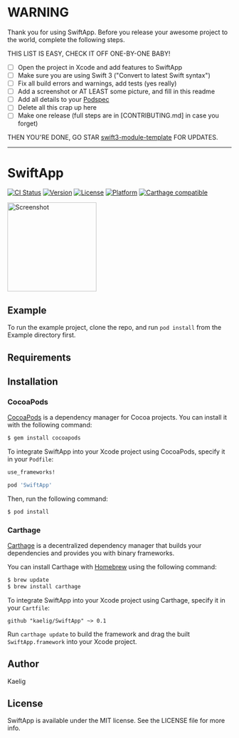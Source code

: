 # WARNING

Thank you for using SwiftApp. Before you release your awesome project to the world, complete the following steps.

THIS LIST IS EASY, CHECK IT OFF ONE-BY-ONE BABY!

 - [ ] Open the project in Xcode and add features to SwiftApp
 - [ ] Make sure you are using Swift 3 ("Convert to latest Swift syntax")
 - [ ] Fix all build errors and warnings, add tests (yes really)
 - [ ] Add a screenshot or AT LEAST some picture, and fill in this readme
 - [ ] Add all details to your [Podspec](SwiftApp.podspec)
 - [ ] Delete all this crap up here
 - [ ] Make one release (full steps are in [CONTRIBUTING.md] in case you forget)

THEN YOU'RE DONE, GO STAR [swift3-module-template](https://github.com/fulldecent/swift3-module-template) FOR UPDATES.

----

# SwiftApp

[![CI Status](http://img.shields.io/travis/kaelig/SwiftApp.svg?style=flat)](https://travis-ci.org/kaelig/SwiftApp)
[![Version](https://img.shields.io/cocoapods/v/SwiftApp.svg?style=flat)](https://cocoapods.org/pods/SwiftApp)
[![License](https://img.shields.io/cocoapods/l/SwiftApp.svg?style=flat)](https://cocoapods.org/pods/SwiftApp)
[![Platform](https://img.shields.io/cocoapods/p/SwiftApp.svg?style=flat)](https://cocoapods.org/pods/SwiftApp)
[![Carthage compatible](https://img.shields.io/badge/Carthage-compatible-4BC51D.svg?style=flat)](https://github.com/Carthage/Carthage)

<a href="https://placehold.it/400?text=Screen+shot"><img width=200 height=200 src="https://placehold.it/400?text=Screen+shot" alt="Screenshot" /></a>


## Example

To run the example project, clone the repo, and run `pod install` from the Example directory first.


## Requirements


## Installation

### CocoaPods

[CocoaPods](http://cocoapods.org) is a dependency manager for Cocoa projects. You can install it with the following command:

```bash
$ gem install cocoapods
```

To integrate SwiftApp into your Xcode project using CocoaPods, specify it in your `Podfile`:

```ruby
use_frameworks!

pod 'SwiftApp'
```

Then, run the following command:

```bash
$ pod install
```


### Carthage

[Carthage](https://github.com/Carthage/Carthage) is a decentralized dependency manager that builds your dependencies and provides you with binary frameworks.

You can install Carthage with [Homebrew](http://brew.sh/) using the following command:

```bash
$ brew update
$ brew install carthage
```

To integrate SwiftApp into your Xcode project using Carthage, specify it in your `Cartfile`:

```ogdl
github "kaelig/SwiftApp" ~> 0.1
```

Run `carthage update` to build the framework and drag the built `SwiftApp.framework` into your Xcode project.


## Author

Kaelig


## License

SwiftApp is available under the MIT license. See the LICENSE file for more info.
